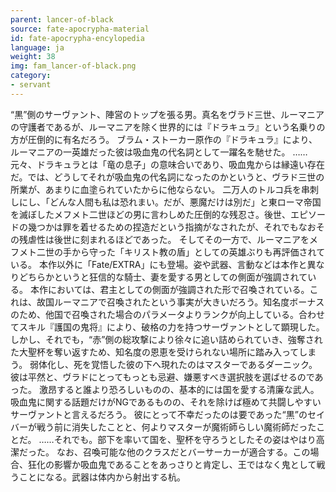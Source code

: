 ```yaml
---
parent: lancer-of-black
source: fate-apocrypha-material
id: fate-apocrypha-encylopedia
language: ja
weight: 38
img: fam_lancer-of-black.png
category:
- servant
---
```


“黒”側のサーヴァント、陣営のトップを張る男。真名をヴラド三世、ルーマニアの守護者であるが、ルーマニアを除く世界的には『ドラキュラ』という名乗りの方が圧倒的に有名だろう。
ブラム・ストーカー原作の『ドラキュラ』により、ルーマニアの一英雄だった彼は吸血鬼の代名詞として一躍名を馳せた。
……元々、ドラキュラとは「竜の息子」の意味合いであり、吸血鬼からは縁遠い存在だ。では、どうしてそれが吸血鬼の代名詞になったのかというと、ヴラド三世の所業が、あまりに血塗られていたからに他ならない。
二万人のトルコ兵を串刺しにし、「どんな人間も私は恐れまい。だが、悪魔だけは別だ」と東ローマ帝国を滅ぼしたメフメト二世ほどの男に言わしめた圧倒的な残忍さ。後世、エピソードの幾つかは罪を着せるための捏造だという指摘がなされたが、それでもなおその残虐性は後世に刻まれるほどであった。
そしてその一方で、ルーマニアをメフメト二世の手から守った「キリスト教の盾」としての英雄ぶりも再評価されている。
本作以外に「Fate/EXTRA」にも登場。姿や武器、言動などは本作と異なりどちらかというと狂信的な騎士、妻を愛する男としての側面が強調されている。
本作においては、君主としての側面が強調された形で召喚されている。これは、故国ルーマニアで召喚されたという事実が大きいだろう。知名度ボーナスのため、他国で召喚された場合のパラメータよりランクが向上している。合わせてスキル『護国の鬼将』により、破格の力を持つサーヴァントとして顕現した。
しかし、それでも，“赤”側の総攻撃により徐々に追い詰められていき、強奪された大聖杯を奪い返すため、知名度の恩恵を受けられない場所に踏み入ってしまう。
弱体化し、死を覚悟した彼の下へ現れたのはマスターであるダーニック。彼は平然と、ヴラドにとってもっとも忌避、嫌悪すべき選択肢を選ばせるのであった。
激昂すると誰より恐ろしいものの、基本的には国を愛する清廉な武人。吸血鬼に関する話題だけがNGであるものの、それを除けば極めて共闘しやすいサーヴァントと言えるだろう。
彼にとって不幸だったのは要であった“黒”のセイバーが戦う前に消失したことと、何よりマスターが魔術師らしい魔術師だったことだ。
……それでも。部下を率いて国を、聖杯を守ろうとしたその姿はやはり高潔だった。
なお、召喚可能な他のクラスだとバーサーカーが適合する。この場合、狂化の影響か吸血鬼であることをあっさりと肯定し、王ではなく鬼として戦うことになる。武器は体内から射出する杭。
